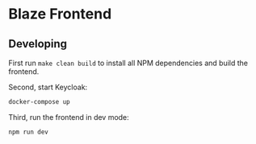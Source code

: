 # Blaze Frontend

## Developing

First run `make clean build` to install all NPM dependencies and build the frontend.

Second, start Keycloak:

```sh
docker-compose up
```

Third, run the frontend in dev mode:

```sh
npm run dev
```
